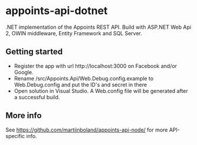 appoints-api-dotnet
===================

.NET implementation of the Appoints REST API. Build with ASP.NET Web Api 2, OWIN middleware, Entity Framework and SQL Server.

Getting started
---------------
- Register the app with url http://localhost:3000 on Facebook and/or Google.
- Rename /src/Appoints.Api/Web.Debug.config.example to Web.Debug.config and put the ID's and secret in there
- Open solution in Visual Studio. A Web.config file will be generated after a successful build.

More info
---------
See https://github.com/martijnboland/appoints-api-node/ for more API-specific info.
